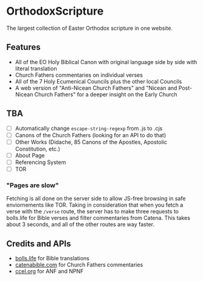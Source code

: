 # OrthodoxScripture

The largest collection of Easter Orthodox scripture in one website.

## Features

- All of the EO Holy Biblical Canon with original language side by side with literal translation
- Church Fathers commentaries on individual verses
- All of the 7 Holy Ecumenical Councils plus the other local Councils
- A web version of "Anti-Nicean Church Fathers" and "Nicean and Post-Nicean Church Fathers" for a deeper insight on the Early Church

## TBA

- [ ] Automatically change `escape-string-regexp` from .js to .cjs
- [ ] Canons of the Church Fathers (looking for an API to do that)
- [ ] Other Works (Didache, 85 Canons of the Apostles, Apostolic Constitution, etc.)
- [ ] About Page
- [ ] Referencing System
- [ ] TOR

### "Pages are slow"

Fetching is all done on the server side to allow JS-free browsing in safe enviornements like TOR. Taking in consideration that when you fetch a verse with the `/verse` route, the server has to make three requests to bolls.life for Bible verses and filter commentaries from Catena. This takes about 3 seconds, and all of the other routes are way faster. 

## Credits and APIs

- [bolls.life](https://bolls.life) for Bible translations
- [catenabible.com](https://catenabible.com) for Church Fathers commentaries 
- [ccel.org](https://ccel.org) for ANF and NPNF